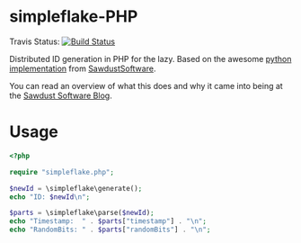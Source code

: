 # simpleflake-PHP

Travis Status: [![Build Status](https://secure.travis-ci.org/michaelcontento/simpleflake-php.png?branch=master)](http://travis-ci.org/michaelcontento/simpleflake-php)


Distributed ID generation in PHP for the lazy. Based on the awesome [python implementation][simpleflake-py] from [SawdustSoftware][].

You can read an overview of what this does and why it came into being at the [Sawdust Software Blog][desc].

# Usage

```PHP
<?php

require "simpleflake.php";

$newId = \simpleflake\generate();
echo "ID: $newId\n";

$parts = \simpleflake\parse($newId);
echo "Timestamp:  " . $parts["timestamp"] . "\n";
echo "RandomBits: " . $parts["randomBits"] . "\n";
```

[desc]: http://engineering.custommade.com/simpleflake-distributed-id-generation-for-the-lazy/
[simpleflake-py]: https://github.com/SawdustSoftware/simpleflake
[SawdustSoftware]: http://sawdustsoftware.com/


